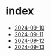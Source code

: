 # index

- [2024-09-10](2024-09-10/index.html)
- [2024-09-11](2024-09-11/index.html)
- [2024-09-12](2024-09-12/index.html)
- [2024-09-13](2024-09-13/index.html)
